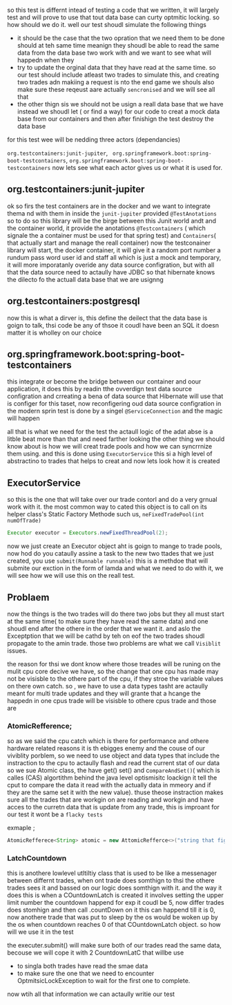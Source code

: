 so this test is differnt intead of testing a code that we written, it will largely test and will prove to use that tout data base can curty optmitic locking. so how should we do it.
well our test shoudl simulate the following things
* it should be the case that the two opration that we need them to be done should at teh same time meanign they shoudl be able to read the same data from the data base two work with and we want to see what will happedn when they
* try to update the orginal data that they have read at the same time.
so our test should include atleast two trades to simulate this, and creating two trades adn makiing a request is nto the end game we shouls also make sure these reqeust aare actually `sencronised` and we will see all that
* the other thign sis we should not be usign a reall data base that we have instead we shoudl let ( or find a way) for our code to creat a mock data base from our containers and then  after finishign the test destroy the data base

for this test wee will be nedding three actors (dependancies)

`org.testcontainers:junit-jupiter`, ` org.springframework.boot:spring-boot-testcontainers`, `org.springframework.boot:spring-boot-testcontainers`
now lets see what each actor gives us or what it is used for.

## org.testcontainers:junit-jupiter
ok so firs the test containers are in the docker and we want to integrate thema nd with them in inside the `junit-jupiter`  provided `@TestAnotations` so to do so this library will be the birge between this Junit world andt
and the container world, it provide the anotations `@Testcontainers` ( which signale the a container must be used for that spring test) and `Containers`( that actually start and manage the reall container)
now the testconainer library will start, the docker container, it will give it a random port number a rundum pass word user id and staff all which is just a mock and temporary, it will more imporatanly overide
any data source configration, but with all that the data source need to actaully have JDBC so that hibernate knows the dilecto fo the actuall data base that we are usignng

## org.testcontainers:postgresql
now this is what a dirver is, this define the deilect that the data base is goign to talk, thsi code be any of thsoe it coudl have been an SQL it doesn matter it is wholley on our choice 

## org.springframework.boot:spring-boot-testcontainers
this integrate or become the bridge between our container and oour application, it does this by readin tthe ovverdign test data source configration and crreating a bena of data source that Hibernate will use that is 
configer for this taset, now reconfigering oud data source configration in the modern sprin test is done by a singel `@ServiceConnection` and the magic will happen

all that is what we need for the test the actaull logic of the adat abse is a litble beat more than that and need farther looking
the other thing we should know about is how we will creat trade pools and how we can syncrrnize them using. and this is done using `ExecutorService` this si a high level of abstractino to trades that helps to creat and
now lets look how it is created 

## ExecutorService
so this is the one that will take over our trade contorl and do a very grnual work with it.
the most common way to cated this object is to call on its helper class's Static Factory Methode such us, `neFixedTradePool(int numOfTrade)`
```java
Executor executor = Executors.newFixedThreadPool(2);
```
now we just create an Executor object aht is goign to mange to trade pools, now hod do you cataully assine a task to the new two ttades that we just created, you use `submit(Runnable runnable)`
this is a methdoe that will submite our exction in the form of lamda and what we need to do with it, we will see how we will use this on the reall test.

## Problaem
now the things is the two trades will do there two jobs but they all must start at the same time( to make sure they have read the same data) and one shoudl end after the othere in the order that we want it. and aslo the
Exceptption that we will be cathd by teh on eof the two trades shoudl propagate to the amin trade. those two problems are what we call `Visiblit` issues.

the reason for thsi we dont know where those treades will be runing on the mulit cpu core decive we have, so the change that one cpu has made may not be visisble to the othere part of the cpu, if they stroe the variable values
on there own catch. so , we have to use a data types tasht are actaully meant for multi trade updates and they will grante that a hcange the happedn in one cpus trade will be visisble to othere cpus trade
and those are 

### AtomicRefference;
so as we said the cpu catch which is there for performance and othere hardware related reasons it is th ebigges enemy and the couse of our viviblity porblem, so we need to use object and data types that include the instraction
to the cpu to actaully flash and read the current stat of our data so we sue Atomic class, the have  get() set() and c`ompareAndSet()`( which is calles (CAS) algortithm behind the java level optismisitc loackign it tell the cput to compare the
data it read with the actually data in mmeory and if they are the same set it with the new value). thuse theose instraction makes sure all the trades that are workgin on are reading and workgin and have acces to the 
curretn data that is update from any trade, this is improant for our test it wont be a `flacky tests`

exmaple ;
```java
AtomicRefferece<String> atomic = new AttomicRefferce<>("string that fights our cpu catch problem")
```

### LatchCountdown

this is anothere lowlevel utltiltiy class that is used to be like a messenager between differnt trades, when ont trade does somthign to thsi the othere trades sees it and bassed on our logic does somthign with it.
and the way it does this is when a COuntdownLatch is created it involves setting the upper limit number the countdown happend for exp it coudl be 5, now differ trades does stomhign and then call .countDown on it 
this can happend till it is 0, now anothere trade that was put to sleep by the os would be woken up by the os when countdown reaches 0 of that COuntdownLatch object. so how will we use it in the test

the executer.submit() will make sure both of our trades read the same data, becouse we will cope it with 2 CountdownLatC that willbe use
* to singla both trades have read the smae data
* to make sure the one that we need to encounter OptmitsicLockException to wait for the first one to complete.

now wtih all that information we can actaully writie our test



